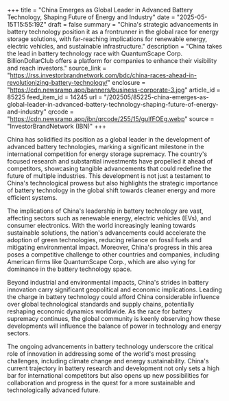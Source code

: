 +++
title = "China Emerges as Global Leader in Advanced Battery Technology, Shaping Future of Energy and Industry"
date = "2025-05-15T15:55:19Z"
draft = false
summary = "China's strategic advancements in battery technology position it as a frontrunner in the global race for energy storage solutions, with far-reaching implications for renewable energy, electric vehicles, and sustainable infrastructure."
description = "China takes the lead in battery technology race with QuantumScape Corp. BillionDollarClub offers a platform for companies to enhance their visibility and reach investors."
source_link = "https://rss.investorbrandnetwork.com/bdc/china-races-ahead-in-revolutionizing-battery-technology/"
enclosure = "https://cdn.newsramp.app/banners/business-corporate-3.jpg"
article_id = 85225
feed_item_id = 14245
url = "/202505/85225-china-emerges-as-global-leader-in-advanced-battery-technology-shaping-future-of-energy-and-industry"
qrcode = "https://cdn.newsramp.app/ibn/qrcode/255/15/gulfFOEg.webp"
source = "InvestorBrandNetwork (IBN)"
+++

<p>China has solidified its position as a global leader in the development of advanced battery technologies, marking a significant milestone in the international competition for energy storage supremacy. The country's focused research and substantial investments have propelled it ahead of competitors, showcasing tangible advancements that could redefine the future of multiple industries. This development is not just a testament to China's technological prowess but also highlights the strategic importance of battery technology in the global shift towards cleaner energy and more efficient systems.</p><p>The implications of China's leadership in battery technology are vast, affecting sectors such as renewable energy, electric vehicles (EVs), and consumer electronics. With the world increasingly leaning towards sustainable solutions, the nation's advancements could accelerate the adoption of green technologies, reducing reliance on fossil fuels and mitigating environmental impact. Moreover, China's progress in this area poses a competitive challenge to other countries and companies, including American firms like QuantumScape Corp., which are also vying for dominance in the battery technology space.</p><p>Beyond industrial and environmental impacts, China's strides in battery innovation carry significant geopolitical and economic implications. Leading the charge in battery technology could afford China considerable influence over global technological standards and supply chains, potentially reshaping economic dynamics worldwide. As the race for battery supremacy continues, the global community is keenly observing how these developments will influence the balance of power in technology and energy sectors.</p><p>The ongoing advancements in battery technology underscore the critical role of innovation in addressing some of the world's most pressing challenges, including climate change and energy sustainability. China's current trajectory in battery research and development not only sets a high bar for international competitors but also opens up new possibilities for collaboration and progress in the quest for a more sustainable and technologically advanced future.</p>